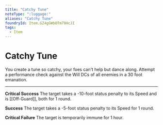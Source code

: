 ```yaml
---
title: "Catchy Tune"
noteType: ":luggage:"
aliases: "Catchy Tune"
foundryId: Item.GZ4gGWb0Tm79HcJI
tags:
  - Item
---
```


# Catchy Tune

You create a tune so catchy, your foes can't help but dance along. Attempt a performance  check against the Will DCs of all enemies in a 30 foot emanation.

* * *

**Critical Success** The target takes a -10-foot status penalty to its Speed and is [[Off-Guard]], both for 1 round.

**Success** The target takes a -5-foot status penalty to its Speed for 1 round.

**Critical Failure** The target is temporarily immune for 1 hour.

